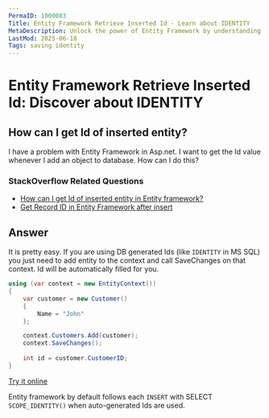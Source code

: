 ```yaml
---
PermaID: 1000083
Title: Entity Framework Retrieve Inserted Id - Learn about IDENTITY
MetaDescription: Unlock the power of Entity Framework by understanding how to retrieve the inserted id after you insert an entity. Learn how an identity column works.
LastMod: 2025-06-18
Tags: saving identity
---
```


# Entity Framework Retrieve Inserted Id: Discover about IDENTITY

## How can I get Id of inserted entity? 

I have a problem with Entity Framework in Asp.net. I want to get the Id value whenever I add an object to database. How can I do this?

### StackOverflow Related Questions

 - [How can I get Id of inserted entity in Entity framework?](https://stackoverflow.com/questions/5212751/how-can-i-get-id-of-inserted-entity-in-entity-framework)
 - [Get Record ID in Entity Framework after insert](https://stackoverflow.com/questions/16954767/get-record-id-in-entity-framework-after-insert)

## Answer

It is pretty easy. If you are using DB generated Ids (like `IDENTITY` in MS SQL) you just need to add entity to the context and call SaveChanges on that context. Id will be automatically filled for you.


```csharp
using (var context = new EntityContext())
{
	var customer = new Customer()
	{
		Name = "John"
	};

	context.Customers.Add(customer);
	context.SaveChanges();
		
	int id = customer.CustomerID;
}
```
[Try it online](https://dotnetfiddle.net/YsMZR6)

Entity framework by default follows each `INSERT` with SELECT `SCOPE_IDENTITY()` when auto-generated Ids are used.